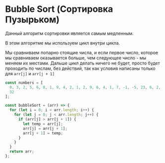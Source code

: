 # Bubble Sort (Сортировка Пузырьком)

Данный алгоритм сортировки является самым медленным.

В этом алгоритме мы используем цикл внутри цикла.

Мы сравниваем попарно стоящие числа, и если первое число, которое мы сравниваем оказывается больше, чем следующее число - мы меняем их местами. Дальше цикл делать ничего не будет, просто будет проходить по числам, без действий, так как условия написаны только для `arr[j]` и `arr[j + 1]`

```ts
const numbers = [
  0, 3, 2, 5, 6, 8, 1, 9, 4, 2, 1, 2, 9, 6, 4, 1, 7, -1, -5, 23, 6, 2, 35, 6, 3,
  32
];

const bubbleSort = (arr) => {
  for (let i = 0; i < arr.length; i++) {
    for (let j = 0; j < arr.length; j++) {
      if (arr[j] > arr[j + 1]) {
        let temp = arr[j];
        arr[j] = arr[j + 1];
        arr[j + 1] = temp;
      }
    }
  }
  return arr;
};
```